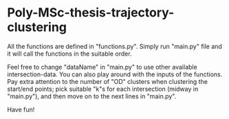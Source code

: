 # Poly-MSc-thesis-trajectory-clustering

All the functions are defined in "functions.py". Simply run "main.py" file and it will call the functions in the suitable order.

Feel free to change "dataName" in "main.py" to use other available intersection-data. You can also play around with the inputs of the functions. Pay extra attention to the number of "OD" clusters when clustering the start/end points; pick suitable "k"s for each intersection (midway in "main.py"), and then move on to the next lines in "main.py".

Have fun!
